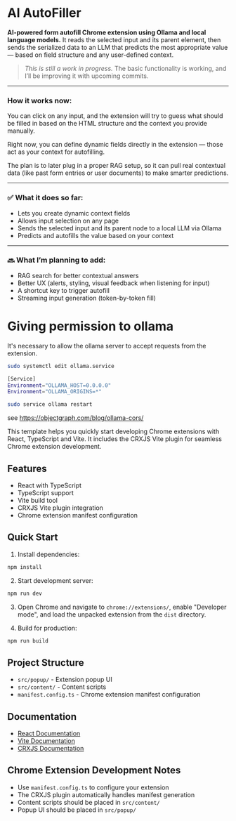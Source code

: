 # AI AutoFiller

**AI-powered form autofill Chrome extension using Ollama and local language models.**
It reads the selected input and its parent element, then sends the serialized data to an LLM that predicts the most appropriate value — based on field structure and any user-defined context.

> *This is still a work in progress.*
> The basic functionality is working, and I’ll be improving it with upcoming commits.

---

### How it works now:

You can click on any input, and the extension will try to guess what should be filled in based on the HTML structure and the context you provide manually.

Right now, you can define dynamic fields directly in the extension — those act as your context for autofilling.

The plan is to later plug in a proper RAG setup, so it can pull real contextual data (like past form entries or user documents) to make smarter predictions.

---

### ✅ What it does so far:

* Lets you create dynamic context fields
* Allows input selection on any page
* Sends the selected input and its parent node to a local LLM via Ollama
* Predicts and autofills the value based on your context

---

### 🔜 What I’m planning to add:

* RAG search for better contextual answers
* Better UX (alerts, styling, visual feedback when listening for input)
* A shortcut key to trigger autofill
* Streaming input generation (token-by-token fill)

# Giving permission to ollama
It's necessary to allow the ollama server to accept requests from the extension.

```bash
sudo systemctl edit ollama.service

[Service]
Environment="OLLAMA_HOST=0.0.0.0"
Environment="OLLAMA_ORIGINS=*"

sudo service ollama restart
```

see https://objectgraph.com/blog/ollama-cors/


This template helps you quickly start developing Chrome extensions with React, TypeScript and Vite. It includes the CRXJS Vite plugin for seamless Chrome extension development.

## Features

- React with TypeScript
- TypeScript support
- Vite build tool
- CRXJS Vite plugin integration
- Chrome extension manifest configuration

## Quick Start

1. Install dependencies:

```bash
npm install
```

2. Start development server:

```bash
npm run dev
```

3. Open Chrome and navigate to `chrome://extensions/`, enable "Developer mode", and load the unpacked extension from the `dist` directory.

4. Build for production:

```bash
npm run build
```

## Project Structure

- `src/popup/` - Extension popup UI
- `src/content/` - Content scripts
- `manifest.config.ts` - Chrome extension manifest configuration

## Documentation

- [React Documentation](https://reactjs.org/)
- [Vite Documentation](https://vitejs.dev/)
- [CRXJS Documentation](https://crxjs.dev/vite-plugin)

## Chrome Extension Development Notes

- Use `manifest.config.ts` to configure your extension
- The CRXJS plugin automatically handles manifest generation
- Content scripts should be placed in `src/content/`
- Popup UI should be placed in `src/popup/`
